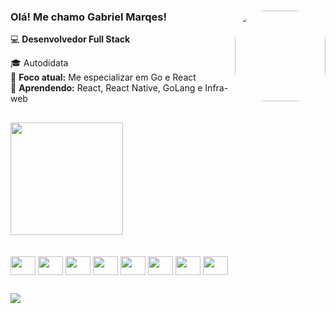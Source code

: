 ### Olá! Me chamo Gabriel Marqes! <img align="right"  height="145" style="border-radius:50px;" src="https://i.pinimg.com/originals/59/7d/91/597d910bf603b13c67149b8abaac55b2.gif"> <br/>

💻 **Desenvolvedor Full Stack**  

🎓 Autodidata  
🚀 **Foco atual:** Me especializar em Go e React  
🌱 **Aprendendo:** React, React Native, GoLang e Infra-web 



##

<div align="left">
   <img height="180em" src="https://github-readme-stats.vercel.app/api/top-langs/?username=gabrielmarquesjesus&layout=compact&langs_count=8&theme=dracula"/>
</div>

<br/>

<div style="display: inline_block"><br>
	<img align="center" height="30" width="40" src="https://cdn.jsdelivr.net/gh/devicons/devicon/icons/java/java-original.svg">
  	<img align="center" height="30" width="40" src="https://cdn.jsdelivr.net/gh/devicons/devicon@latest/icons/go/go-original.svg" />
	<img align="center" height="30" width="40" src="https://cdn.jsdelivr.net/gh/devicons/devicon/icons/javascript/javascript-original.svg">
	<img align="center" height="30" width="40" src="https://cdn.jsdelivr.net/gh/devicons/devicon/icons/typescript/typescript-original.svg">
  	<img align="center" height="30" width="40" src="https://cdn.jsdelivr.net/gh/devicons/devicon/icons/react/react-original.svg" />
  	<img align="center" height="30" width="40" src="https://cdn.jsdelivr.net/gh/devicons/devicon@latest/icons/postgresql/postgresql-original.svg" />
	<img align="center" height="30" width="40" src="https://cdn.jsdelivr.net/gh/devicons/devicon@latest/icons/docker/docker-original.svg"/>
  <img align="center" height="30" width="40" src="https://cdn.jsdelivr.net/gh/devicons/devicon@latest/icons/nginx/nginx-original.svg" />
          
  	
  ##
 
<div> 
  <a href="https://www.linkedin.com/in/gabrielmarquesjesus" target="_blank"><img src="https://img.shields.io/badge/-LinkedIn-%230077B5?style=for-the-badge&logo=linkedin&logoColor=white" target="_blank"></a> 
</div>
